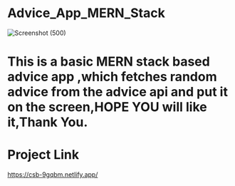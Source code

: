 # Advice_App_MERN_Stack

![Screenshot (500)](https://user-images.githubusercontent.com/58850584/119254338-5b593a80-bbd3-11eb-81ae-9b2501f86134.png)

# This is a basic MERN stack based advice app ,which fetches random advice from the advice api and put it on the screen,HOPE YOU will like it,Thank You.

# Project Link

https://csb-9gqbm.netlify.app/

